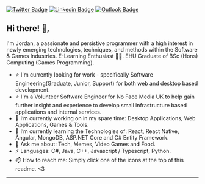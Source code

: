 [![Twitter Badge](https://img.shields.io/badge/Twitter-%40InfiniteShockz-informational)](https://twitter.com/InfiniteShockz) [![Linkedin Badge](https://img.shields.io/badge/LinkedIn-My%20LinkedIn-blue)](https://www.linkedin.com/in/jordan-mccann-b808b4156/)
[![Outlook Badge](https://img.shields.io/badge/Email-jordanmccann64%40outlook.com-blue)](mailto:jordanmccann64@outlook.com)

## Hi there! 👋, 
I'm Jordan, a passionate and persistive programmer with a high interest in newly emerging technologies, techniques, and methods within the Software & Games Industries. E-Learning Enthusiast 🏄‍♂️. EHU Graduate of BSc (Hons) Computing (Games Programming).

- ⭐️ I'm currently looking for work - specifically Software Engineering(Graduate, Junior, Support) for both web and desktop based development.
- ⭐️ I'm a Volunteer Software Engineer for No Face Media UK to help gain further insight and experience to develop small infrastructure based applications and internal services.
- 🔭 I’m currently working on in my spare time: Desktop Applications, Web Applications, Games & Tools.
- 🌱 I’m currently learning the Technologies of: React, React Native, Angular, MongoDB, ASP.NET Core and C# Entity Framework.      
- 💬 Ask me about: Tech, Memes, Video Games and Food.
- ⚡ Languages: C#, Java, C++, Javascript / Typescript, Python.
- 📫 How to reach me: Simply click one of the icons at the top of this readme. <3

---
<!--
**youugotssponged/youugotssponged** is a ✨ _special_ ✨ repository because its `README.md` (this file) appears on your GitHub profile.

Here are some ideas to get you started:

- 🔭 I’m currently working on ...
- 🌱 I’m currently learning ...
- 👯 I’m looking to collaborate on ...
- 🤔 I’m looking for help with ...
- 💬 Ask me about ...
- 📫 How to reach me: ...
- 😄 Pronouns: ...
- ⚡ Fun fact: ...
-->
